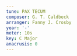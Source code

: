 ```yaml
---
tune: PAX TECUM
composer: G. T. Caldbeck
arranger: Fanny J. Crosby
year: '-'
meter: 10s
key: C Major
anacrusis: 0
---
```

